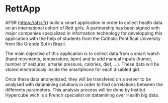 # RettApp

AFSR (https://afsr.fr) build a smart application in order to collect health data on an international cohort of Rett girls. A partnership has been signed with major companies specialized in information technology for developping
this application with the help of students from the Catholic Pontifical University from
Rio Grande Sul in Brazil.

The main objective of this application is to collect data from a smart watch
(hand movments, temperature, bpm) and to add manual inputs (humor, number of seizures,
arterial pressure, calories, diet, ...). These data will be stored electronicaly inside
the smartphone for each disabled girl.

Once these data anonymized, they will be transfered on a server to be analysed with datamining solutions
in order to find correlations between the differents parameters.
This analysis process will be done by Institut Hypercube wich is a French specialist on
datamining over Health big data.
